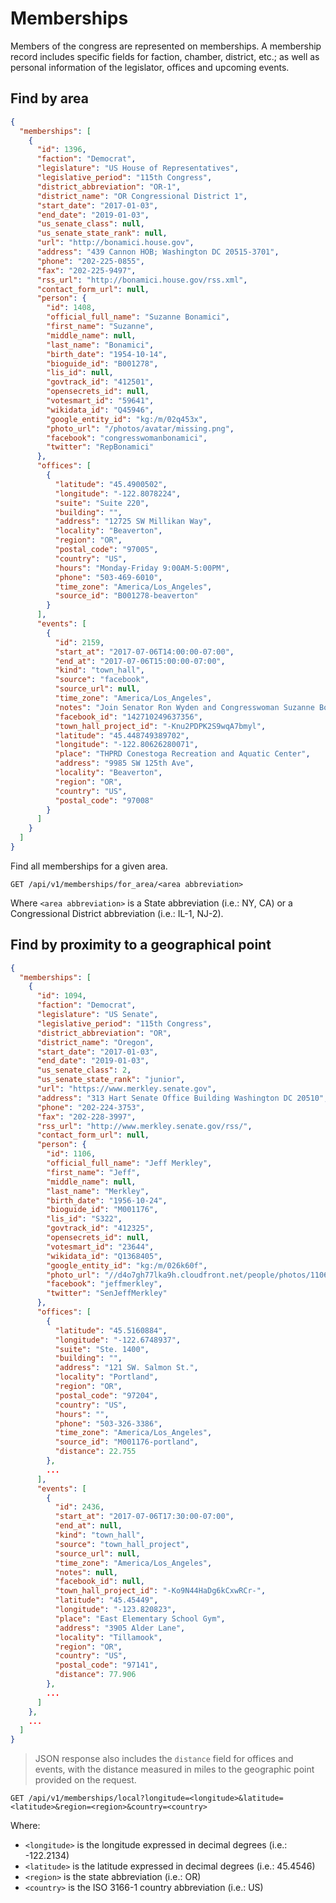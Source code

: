 # Memberships

Members of the congress are represented on memberships. A membership record includes specific fields for faction, chamber, district, etc.; as well as personal information of the legislator, offices and upcoming events.

## Find by area

```json
{
  "memberships": [
    {
      "id": 1396,
      "faction": "Democrat",
      "legislature": "US House of Representatives",
      "legislative_period": "115th Congress",
      "district_abbreviation": "OR-1",
      "district_name": "OR Congressional District 1",
      "start_date": "2017-01-03",
      "end_date": "2019-01-03",
      "us_senate_class": null,
      "us_senate_state_rank": null,
      "url": "http://bonamici.house.gov",
      "address": "439 Cannon HOB; Washington DC 20515-3701",
      "phone": "202-225-0855",
      "fax": "202-225-9497",
      "rss_url": "http://bonamici.house.gov/rss.xml",
      "contact_form_url": null,
      "person": {
        "id": 1408,
        "official_full_name": "Suzanne Bonamici",
        "first_name": "Suzanne",
        "middle_name": null,
        "last_name": "Bonamici",
        "birth_date": "1954-10-14",
        "bioguide_id": "B001278",
        "lis_id": null,
        "govtrack_id": "412501",
        "opensecrets_id": null,
        "votesmart_id": "59641",
        "wikidata_id": "Q45946",
        "google_entity_id": "kg:/m/02q453x",
        "photo_url": "/photos/avatar/missing.png",
        "facebook": "congresswomanbonamici",
        "twitter": "RepBonamici"
      },
      "offices": [
        {
          "latitude": "45.4900502",
          "longitude": "-122.8078224",
          "suite": "Suite 220",
          "building": "",
          "address": "12725 SW Millikan Way",
          "locality": "Beaverton",
          "region": "OR",
          "postal_code": "97005",
          "country": "US",
          "hours": "Monday-Friday 9:00AM-5:00PM",
          "phone": "503-469-6010",
          "time_zone": "America/Los_Angeles",
          "source_id": "B001278-beaverton"
        }
      ],
      "events": [
        {
          "id": 2159,
          "start_at": "2017-07-06T14:00:00-07:00",
          "end_at": "2017-07-06T15:00:00-07:00",
          "kind": "town_hall",
          "source": "facebook",
          "source_url": null,
          "time_zone": "America/Los_Angeles",
          "notes": "Join Senator Ron Wyden and Congresswoman Suzanne Bonamici for a Town Hall meeting in Beaverton!\n\nTown Hall meetings provide an opportunity to discuss issues, answer questions, and gather ideas.\n\nBeaverton Town Hall Meeting\nDate: Thursday, July 6, 2017\nTime: 2:00pm\nLocation: Conestoga Recreation & Aquatic Center, 9985 SW 125th Ave, Beaverton\n\nTo stay up to date on future town hall meetings, please subscribe to the Bonamici Bulletin monthly e-newsletter by clicking here: https://bonamici.house.gov/contact-me/newsletter.",
          "facebook_id": "142710249637356",
          "town_hall_project_id": "-Knu2PDPK2S9wqA7bmyl",
          "latitude": "45.448749389702",
          "longitude": "-122.80626280071",
          "place": "THPRD Conestoga Recreation and Aquatic Center",
          "address": "9985 SW 125th Ave",
          "locality": "Beaverton",
          "region": "OR",
          "country": "US",
          "postal_code": "97008"
        }
      ]
    }
  ]
}
```

Find all memberships for a given area.

`GET /api/v1/memberships/for_area/<area abbreviation>`

Where `<area abbreviation>` is a State abbreviation (i.e.: NY, CA) or a Congressional District abbreviation (i.e.: IL-1, NJ-2).

## Find by proximity to a geographical point

```json
{
  "memberships": [
    {
      "id": 1094,
      "faction": "Democrat",
      "legislature": "US Senate",
      "legislative_period": "115th Congress",
      "district_abbreviation": "OR",
      "district_name": "Oregon",
      "start_date": "2017-01-03",
      "end_date": "2019-01-03",
      "us_senate_class": 2,
      "us_senate_state_rank": "junior",
      "url": "https://www.merkley.senate.gov",
      "address": "313 Hart Senate Office Building Washington DC 20510",
      "phone": "202-224-3753",
      "fax": "202-228-3997",
      "rss_url": "http://www.merkley.senate.gov/rss/",
      "contact_form_url": null,
      "person": {
        "id": 1106,
        "official_full_name": "Jeff Merkley",
        "first_name": "Jeff",
        "middle_name": null,
        "last_name": "Merkley",
        "birth_date": "1956-10-24",
        "bioguide_id": "M001176",
        "lis_id": "S322",
        "govtrack_id": "412325",
        "opensecrets_id": null,
        "votesmart_id": "23644",
        "wikidata_id": "Q1368405",
        "google_entity_id": "kg:/m/026k60f",
        "photo_url": "//d4o7gh77lka9h.cloudfront.net/people/photos/1106/avatar/M001176.jpg?1498867309",
        "facebook": "jeffmerkley",
        "twitter": "SenJeffMerkley"
      },
      "offices": [
        {
          "latitude": "45.5160884",
          "longitude": "-122.6748937",
          "suite": "Ste. 1400",
          "building": "",
          "address": "121 SW. Salmon St.",
          "locality": "Portland",
          "region": "OR",
          "postal_code": "97204",
          "country": "US",
          "hours": "",
          "phone": "503-326-3386",
          "time_zone": "America/Los_Angeles",
          "source_id": "M001176-portland",
          "distance": 22.755
        },
        ...
      ],
      "events": [
        {
          "id": 2436,
          "start_at": "2017-07-06T17:30:00-07:00",
          "end_at": null,
          "kind": "town_hall",
          "source": "town_hall_project",
          "source_url": null,
          "time_zone": "America/Los_Angeles",
          "notes": null,
          "facebook_id": null,
          "town_hall_project_id": "-Ko9N44HaDg6kCxwRCr-",
          "latitude": "45.45449",
          "longitude": "-123.820823",
          "place": "East Elementary School Gym",
          "address": "3905 Alder Lane",
          "locality": "Tillamook",
          "region": "OR",
          "country": "US",
          "postal_code": "97141",
          "distance": 77.906
        },
        ...
      ]
    },
    ...
  ]
}
```

> JSON response also includes the `distance` field for offices and events, with the distance measured in miles to the geographic point provided on the request.

`GET /api/v1/memberships/local?longitude=<longitude>&latitude=<latitude>&region=<region>&country=<country>`

Where:

* `<longitude>` is the longitude expressed in decimal degrees (i.e.: -122.2134)
* `<latitude>` is the latitude expressed in decimal degrees (i.e.: 45.4546)
* `<region>` is the state abbreviation (i.e.: OR)
* `<country>` is the ISO 3166-1 country abbreviation (i.e.: US)
